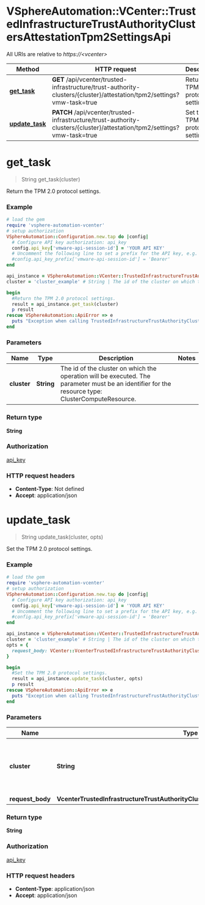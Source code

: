 # VSphereAutomation::VCenter::TrustedInfrastructureTrustAuthorityClustersAttestationTpm2SettingsApi

All URIs are relative to *https://&lt;vcenter&gt;*

Method | HTTP request | Description
------------- | ------------- | -------------
[**get_task**](TrustedInfrastructureTrustAuthorityClustersAttestationTpm2SettingsApi.md#get_task) | **GET** /api/vcenter/trusted-infrastructure/trust-authority-clusters/{cluster}/attestation/tpm2/settings?vmw-task&#x3D;true | Return the TPM 2.0 protocol settings.
[**update_task**](TrustedInfrastructureTrustAuthorityClustersAttestationTpm2SettingsApi.md#update_task) | **PATCH** /api/vcenter/trusted-infrastructure/trust-authority-clusters/{cluster}/attestation/tpm2/settings?vmw-task&#x3D;true | Set the TPM 2.0 protocol settings.


# **get_task**
> String get_task(cluster)

Return the TPM 2.0 protocol settings.

### Example
```ruby
# load the gem
require 'vsphere-automation-vcenter'
# setup authorization
VSphereAutomation::Configuration.new.tap do |config|
  # Configure API key authorization: api_key
  config.api_key['vmware-api-session-id'] = 'YOUR API KEY'
  # Uncomment the following line to set a prefix for the API key, e.g. 'Bearer' (defaults to nil)
  #config.api_key_prefix['vmware-api-session-id'] = 'Bearer'
end

api_instance = VSphereAutomation::VCenter::TrustedInfrastructureTrustAuthorityClustersAttestationTpm2SettingsApi.new
cluster = 'cluster_example' # String | The id of the cluster on which the operation will be executed. The parameter must be an identifier for the resource type: ClusterComputeResource.

begin
  #Return the TPM 2.0 protocol settings.
  result = api_instance.get_task(cluster)
  p result
rescue VSphereAutomation::ApiError => e
  puts "Exception when calling TrustedInfrastructureTrustAuthorityClustersAttestationTpm2SettingsApi->get_task: #{e}"
end
```

### Parameters

Name | Type | Description  | Notes
------------- | ------------- | ------------- | -------------
 **cluster** | **String**| The id of the cluster on which the operation will be executed. The parameter must be an identifier for the resource type: ClusterComputeResource. | 

### Return type

**String**

### Authorization

[api_key](../README.md#api_key)

### HTTP request headers

 - **Content-Type**: Not defined
 - **Accept**: application/json



# **update_task**
> String update_task(cluster, opts)

Set the TPM 2.0 protocol settings.

### Example
```ruby
# load the gem
require 'vsphere-automation-vcenter'
# setup authorization
VSphereAutomation::Configuration.new.tap do |config|
  # Configure API key authorization: api_key
  config.api_key['vmware-api-session-id'] = 'YOUR API KEY'
  # Uncomment the following line to set a prefix for the API key, e.g. 'Bearer' (defaults to nil)
  #config.api_key_prefix['vmware-api-session-id'] = 'Bearer'
end

api_instance = VSphereAutomation::VCenter::TrustedInfrastructureTrustAuthorityClustersAttestationTpm2SettingsApi.new
cluster = 'cluster_example' # String | The id of the cluster on which the operation will be executed. The parameter must be an identifier for the resource type: ClusterComputeResource.
opts = {
  request_body: VCenter::VcenterTrustedInfrastructureTrustAuthorityClustersAttestationTpm2SettingsUpdateSpec.new # VcenterTrustedInfrastructureTrustAuthorityClustersAttestationTpm2SettingsUpdateSpec | 
}

begin
  #Set the TPM 2.0 protocol settings.
  result = api_instance.update_task(cluster, opts)
  p result
rescue VSphereAutomation::ApiError => e
  puts "Exception when calling TrustedInfrastructureTrustAuthorityClustersAttestationTpm2SettingsApi->update_task: #{e}"
end
```

### Parameters

Name | Type | Description  | Notes
------------- | ------------- | ------------- | -------------
 **cluster** | **String**| The id of the cluster on which the operation will be executed. The parameter must be an identifier for the resource type: ClusterComputeResource. | 
 **request_body** | **VcenterTrustedInfrastructureTrustAuthorityClustersAttestationTpm2SettingsUpdateSpec**|  | [optional] 

### Return type

**String**

### Authorization

[api_key](../README.md#api_key)

### HTTP request headers

 - **Content-Type**: application/json
 - **Accept**: application/json



